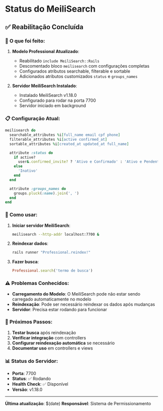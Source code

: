 # Status do MeiliSearch

## ✅ **Reabilitação Concluída**

### 🔧 **O que foi feito:**

1. **Modelo Professional Atualizado**:
   - Reabilitado `include MeiliSearch::Rails`
   - Descomentado bloco `meilisearch` com configurações completas
   - Configurados atributos searchable, filterable e sortable
   - Adicionados atributos customizados `status` e `groups_names`

2. **Servidor MeiliSearch Instalado**:
   - Instalado MeiliSearch v1.18.0
   - Configurado para rodar na porta 7700
   - Servidor iniciado em background

### 📋 **Configuração Atual:**

```ruby
meilisearch do
  searchable_attributes %i[full_name email cpf phone]
  filterable_attributes %i[active confirmed_at]
  sortable_attributes %i[created_at updated_at full_name]

  attribute :status do
    if active?
      user&.confirmed_invite? ? 'Ativo e Confirmado' : 'Ativo e Pendente'
    else
      'Inativo'
    end
  end

  attribute :groups_names do
    groups.pluck(:name).join(', ')
  end
end
```

### 🚀 **Como usar:**

1. **Iniciar servidor MeiliSearch**:
   ```bash
   meilisearch --http-addr localhost:7700 &
   ```

2. **Reindexar dados**:
   ```bash
   rails runner "Professional.reindex!"
   ```

3. **Fazer busca**:
   ```ruby
   Professional.search('termo de busca')
   ```

### ⚠️ **Problemas Conhecidos:**

- **Carregamento do Modelo**: O MeiliSearch pode não estar sendo carregado automaticamente no modelo
- **Reindexação**: Pode ser necessário reindexar os dados após mudanças
- **Servidor**: Precisa estar rodando para funcionar

### 🔄 **Próximos Passos:**

1. **Testar busca** após reindexação
2. **Verificar integração** com controllers
3. **Configurar reindexação automática** se necessário
4. **Documentar uso** em controllers e views

### 📊 **Status do Servidor:**

- **Porta**: 7700
- **Status**: ✅ Rodando
- **Health Check**: ✅ Disponível
- **Versão**: v1.18.0

---

**Última atualização**: $(date)
**Responsável**: Sistema de Permissionamento
